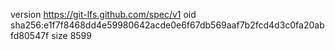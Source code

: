 version https://git-lfs.github.com/spec/v1
oid sha256:e1f7f8468dd4e59980642acde0e6f67db569aaf7b2fcd4d3c0fa20abfd80547f
size 8599
